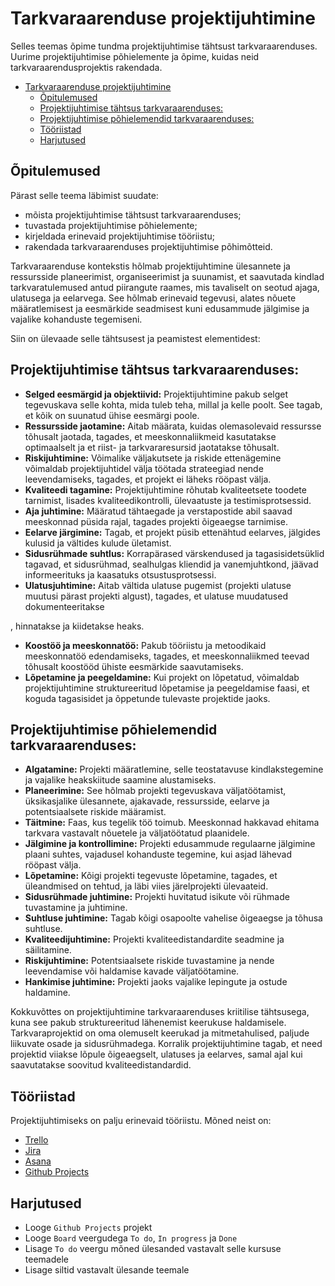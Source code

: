 # Tarkvaraarenduse projektijuhtimine

Selles teemas õpime tundma projektijuhtimise tähtsust tarkvaraarenduses. Uurime projektijuhtimise põhielemente ja õpime, kuidas neid tarkvaraarendusprojektis rakendada.

- [Tarkvaraarenduse projektijuhtimine](#tarkvaraarenduse-projektijuhtimine)
  - [Õpitulemused](#õpitulemused)
  - [Projektijuhtimise tähtsus tarkvaraarenduses:](#projektijuhtimise-tähtsus-tarkvaraarenduses)
  - [Projektijuhtimise põhielemendid tarkvaraarenduses:](#projektijuhtimise-põhielemendid-tarkvaraarenduses)
  - [Tööriistad](#tööriistad)
  - [Harjutused](#harjutused)

## Õpitulemused

Pärast selle teema läbimist suudate:

- mõista projektijuhtimise tähtsust tarkvaraarenduses;
- tuvastada projektijuhtimise põhielemente;
- kirjeldada erinevaid projektijuhtimise tööriistu;
- rakendada tarkvaraarenduses projektijuhtimise põhimõtteid.

Tarkvaraarenduse kontekstis hõlmab projektijuhtimine ülesannete ja ressursside planeerimist, organiseerimist ja suunamist, et saavutada kindlad tarkvaratulemused antud piirangute raames, mis tavaliselt on seotud ajaga, ulatusega ja eelarvega. See hõlmab erinevaid tegevusi, alates nõuete määratlemisest ja eesmärkide seadmisest kuni edusammude jälgimise ja vajalike kohanduste tegemiseni.

Siin on ülevaade selle tähtsusest ja peamistest elementidest:

## Projektijuhtimise tähtsus tarkvaraarenduses:

- **Selged eesmärgid ja objektiivid:** Projektijuhtimine pakub selget tegevuskava selle kohta, mida tuleb teha, millal ja kelle poolt. See tagab, et kõik on suunatud ühise eesmärgi poole.
- **Ressursside jaotamine:** Aitab määrata, kuidas olemasolevaid ressursse tõhusalt jaotada, tagades, et meeskonnaliikmeid kasutatakse optimaalselt ja et riist- ja tarkvararesursid jaotatakse tõhusalt.
- **Riskijuhtimine:** Võimalike väljakutsete ja riskide ettenägemine võimaldab projektijuhtidel välja töötada strateegiad nende leevendamiseks, tagades, et projekt ei läheks rööpast välja.
- **Kvaliteedi tagamine:** Projektijuhtimine rõhutab kvaliteetsete toodete tarnimist, lisades kvaliteedikontrolli, ülevaatuste ja testimisprotsessid.
- **Aja juhtimine:** Määratud tähtaegade ja verstapostide abil saavad meeskonnad püsida rajal, tagades projekti õigeaegse tarnimise.
- **Eelarve järgimine:** Tagab, et projekt püsib ettenähtud eelarves, jälgides kulusid ja vältides kulude ületamist.
- **Sidusrühmade suhtlus:** Korrapärased värskendused ja tagasisidetsüklid tagavad, et sidusrühmad, sealhulgas kliendid ja vanemjuhtkond, jäävad informeerituks ja kaasatuks otsustusprotsessi.
- **Ulatusjuhtimine:** Aitab vältida ulatuse pugemist (projekti ulatuse muutusi pärast projekti algust), tagades, et ulatuse muudatused dokumenteeritakse

, hinnatakse ja kiidetakse heaks.
- **Koostöö ja meeskonnatöö:** Pakub tööriistu ja metoodikaid meeskonnatöö edendamiseks, tagades, et meeskonnaliikmed teevad tõhusalt koostööd ühiste eesmärkide saavutamiseks.
- **Lõpetamine ja peegeldamine:** Kui projekt on lõpetatud, võimaldab projektijuhtimine struktureeritud lõpetamise ja peegeldamise faasi, et koguda tagasisidet ja õppetunde tulevaste projektide jaoks.

## Projektijuhtimise põhielemendid tarkvaraarenduses:

- **Algatamine:** Projekti määratlemine, selle teostatavuse kindlakstegemine ja vajalike heakskiitude saamine alustamiseks.
- **Planeerimine:** See hõlmab projekti tegevuskava väljatöötamist, üksikasjalike ülesannete, ajakavade, ressursside, eelarve ja potentsiaalsete riskide määramist.
- **Täitmine:** Faas, kus tegelik töö toimub. Meeskonnad hakkavad ehitama tarkvara vastavalt nõuetele ja väljatöötatud plaanidele.
- **Jälgimine ja kontrollimine:** Projekti edusammude regulaarne jälgimine plaani suhtes, vajadusel kohanduste tegemine, kui asjad lähevad rööpast välja.
- **Lõpetamine:** Kõigi projekti tegevuste lõpetamine, tagades, et üleandmised on tehtud, ja läbi viies järelprojekti ülevaateid.
- **Sidusrühmade juhtimine:** Projekti huvitatud isikute või rühmade tuvastamine ja juhtimine.
- **Suhtluse juhtimine:** Tagab kõigi osapoolte vahelise õigeaegse ja tõhusa suhtluse.
- **Kvaliteedijuhtimine:** Projekti kvaliteedistandardite seadmine ja säilitamine.
- **Riskijuhtimine:** Potentsiaalsete riskide tuvastamine ja nende leevendamise või haldamise kavade väljatöötamine.
- **Hankimise juhtimine:** Projekti jaoks vajalike lepingute ja ostude haldamine.

Kokkuvõttes on projektijuhtimine tarkvaraarenduses kriitilise tähtsusega, kuna see pakub struktureeritud lähenemist keerukuse haldamisele. Tarkvaraprojektid on oma olemuselt keerukad ja mitmetahulised, paljude liikuvate osade ja sidusrühmadega. Korralik projektijuhtimine tagab, et need projektid viiakse lõpule õigeaegselt, ulatuses ja eelarves, samal ajal kui saavutatakse soovitud kvaliteedistandardid.

## Tööriistad

Projektijuhtimiseks on palju erinevaid tööriistu. Mõned neist on:

- [Trello](https://trello.com/)
- [Jira](https://www.atlassian.com/software/jira)
- [Asana](https://asana.com/)
- [Github Projects](https://docs.github.com/en/issues/planning-and-tracking-with-projects/learning-about-projects/about-projects)

## Harjutused

- Looge `Github Projects` projekt
- Looge `Board` veergudega `To do`, `In progress` ja `Done`
- Lisage `To do` veergu mõned ülesanded vastavalt selle kursuse teemadele
- Lisage siltid vastavalt ülesande teemale